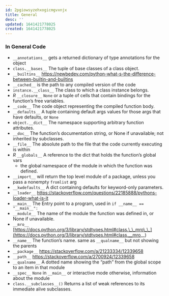 ```yaml
---
id: 2pgiowsyzehxogicmgvxnjx
title: General
desc: ''
updated: 1641421778025
created: 1641421778025
---
```



### In General Code

- `__annotations__` gets a returned dictionary of type annotations for the object
- `class.__bases__` The tuple of base classes of a class object.
- `__builtins__` <https://newbedev.com/python-what-s-the-difference-between-builtin-and-builtins>
- `__cached__`  is the path to any compiled version of the code
- `instance.__class__` The class to which a class instance belongs.
- _R_ `__closure__` `None` or a tuple of cells that contain bindings for the function’s free variables.
- `__code__` The code object representing the compiled function body.
- `__defaults__` A tuple containing default args values for those args that have defaults, or `None`
- `object.__dict__` The namespace supporting arbitrary function attributes.
- `__doc__` The function’s documentation string, or None if unavailable; not inherited by subclasses.
- `__file__` The absolute path to the file that the code currently executing is within
- _R_ `__globals__` A reference to the dict that holds the function’s global vars 
  - the global namespace of the module in which the function was defined.
- `__import__` will return the top level module of a package, unless you pass a nonempty `fromlist` arg
- `__kwdefaults__` A dict containing defaults for keyword-only parameters.
- `__loader__` <https://stackoverflow.com/questions/22185888/pythons-loader-what-is-it>
- `__main__` The Entry point to a program, used in `if __name__ == "__main__":`
- `__module__` The name of the module the function was defined in, or None if unavailable.
- `__mro__` [https://docs.python.org/3/library/stdtypes.html#class.\_\_mro\_\_](https://docs.python.org/3/library/stdtypes.html#class.__mro__)
- `__name__` The function’s name. same as `__qualname__` but not showing the parents
- `__package__` <https://stackoverflow.com/a/21233334/12339658>
- `__path__` <https://stackoverflow.com/a/2700924/12339658>
- `__qualname__` A dotted name showing the “path” from the global scope to an item in that module
- `__spec__` `None` in `__main__` or interactive mode otherwise, information about the module
- `class.__subclasses__()` Returns a list of weak references to its immediate alive subclasses.

